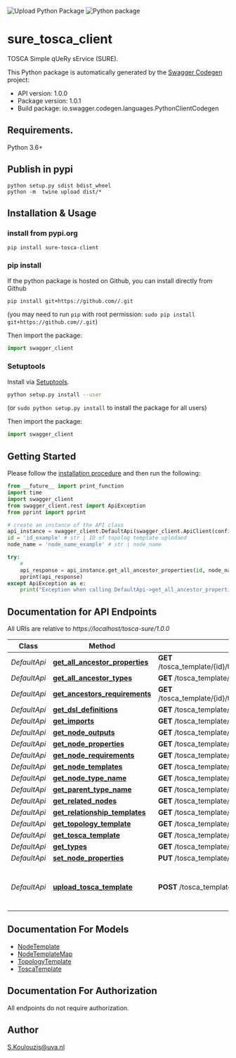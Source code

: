 ![Upload Python Package](https://github.com/qcdis-sdia/sdia-sure_tosca-client/workflows/Upload%20Python%20Package/badge.svg)
![Python package](https://github.com/qcdis-sdia/sdia-sure_tosca-client/workflows/Python%20package/badge.svg)
# sure_tosca_client
TOSCA Simple qUeRy sErvice (SURE). 

This Python package is automatically generated by the [Swagger Codegen](https://github.com/swagger-api/swagger-codegen) project:

- API version: 1.0.0
- Package version: 1.0.1
- Build package: io.swagger.codegen.languages.PythonClientCodegen

## Requirements.

Python 3.6+

## Publish in pypi
```
python setup.py sdist bdist_wheel
python -m  twine upload dist/*
```
## Installation & Usage
### install from pypi.org
```
pip install sure-tosca-client
```
### pip install

If the python package is hosted on Github, you can install directly from Github

```sh
pip install git+https://github.com//.git
```
(you may need to run `pip` with root permission: `sudo pip install git+https://github.com//.git`)

Then import the package:
```python
import swagger_client 
```

### Setuptools

Install via [Setuptools](http://pypi.python.org/pypi/setuptools).

```sh
python setup.py install --user
```
(or `sudo python setup.py install` to install the package for all users)

Then import the package:
```python
import swagger_client
```

## Getting Started

Please follow the [installation procedure](#installation--usage) and then run the following:

```python
from __future__ import print_function
import time
import swagger_client
from swagger_client.rest import ApiException
from pprint import pprint

# create an instance of the API class
api_instance = swagger_client.DefaultApi(swagger_client.ApiClient(configuration))
id = 'id_example' # str | ID of topolog template uplodaed
node_name = 'node_name_example' # str | node_name

try:
    # 
    api_response = api_instance.get_all_ancestor_properties(id, node_name)
    pprint(api_response)
except ApiException as e:
    print("Exception when calling DefaultApi->get_all_ancestor_properties: %s\n" % e)

```

## Documentation for API Endpoints

All URIs are relative to *https://localhost/tosca-sure/1.0.0*

Class | Method | HTTP request | Description
------------ | ------------- | ------------- | -------------
*DefaultApi* | [**get_all_ancestor_properties**](docs/DefaultApi.md#get_all_ancestor_properties) | **GET** /tosca_template/{id}/topology_template/node_templates/{node_name}/ancestors_properties | 
*DefaultApi* | [**get_all_ancestor_types**](docs/DefaultApi.md#get_all_ancestor_types) | **GET** /tosca_template/{id}/topology_template/node_templates/{node_name}/ancestors_types | 
*DefaultApi* | [**get_ancestors_requirements**](docs/DefaultApi.md#get_ancestors_requirements) | **GET** /tosca_template/{id}/topology_template/node_templates/{node_name}/ancestors_requirements | 
*DefaultApi* | [**get_dsl_definitions**](docs/DefaultApi.md#get_dsl_definitions) | **GET** /tosca_template/{id}/dsl_definitions | 
*DefaultApi* | [**get_imports**](docs/DefaultApi.md#get_imports) | **GET** /tosca_template/{id}/imports | 
*DefaultApi* | [**get_node_outputs**](docs/DefaultApi.md#get_node_outputs) | **GET** /tosca_template/{id}/topology_template/node_templates/{node_name}/outputs | 
*DefaultApi* | [**get_node_properties**](docs/DefaultApi.md#get_node_properties) | **GET** /tosca_template/{id}/topology_template/node_templates/{node_name}/properties | 
*DefaultApi* | [**get_node_requirements**](docs/DefaultApi.md#get_node_requirements) | **GET** /tosca_template/{id}/topology_template/node_templates/{node_name}/requirements | 
*DefaultApi* | [**get_node_templates**](docs/DefaultApi.md#get_node_templates) | **GET** /tosca_template/{id}/topology_template/node_templates | 
*DefaultApi* | [**get_node_type_name**](docs/DefaultApi.md#get_node_type_name) | **GET** /tosca_template/{id}/topology_template/node_templates/{node_name}/type_name | 
*DefaultApi* | [**get_parent_type_name**](docs/DefaultApi.md#get_parent_type_name) | **GET** /tosca_template/{id}/topology_template/node_templates/{node_name}/derived_from | 
*DefaultApi* | [**get_related_nodes**](docs/DefaultApi.md#get_related_nodes) | **GET** /tosca_template/{id}/topology_template/node_templates/{node_name}/related | 
*DefaultApi* | [**get_relationship_templates**](docs/DefaultApi.md#get_relationship_templates) | **GET** /tosca_template/{id}/relationship_templates | 
*DefaultApi* | [**get_topology_template**](docs/DefaultApi.md#get_topology_template) | **GET** /tosca_template/{id}/topology_template | 
*DefaultApi* | [**get_tosca_template**](docs/DefaultApi.md#get_tosca_template) | **GET** /tosca_template/{id} | 
*DefaultApi* | [**get_types**](docs/DefaultApi.md#get_types) | **GET** /tosca_template/{id}/types | 
*DefaultApi* | [**set_node_properties**](docs/DefaultApi.md#set_node_properties) | **PUT** /tosca_template/{id}/topology_template/node_templates/{node_name}/properties | 
*DefaultApi* | [**upload_tosca_template**](docs/DefaultApi.md#upload_tosca_template) | **POST** /tosca_template | upload a tosca template description file


## Documentation For Models

 - [NodeTemplate](docs/NodeTemplate.md)
 - [NodeTemplateMap](docs/NodeTemplateMap.md)
 - [TopologyTemplate](docs/TopologyTemplate.md)
 - [ToscaTemplate](docs/ToscaTemplate.md)


## Documentation For Authorization

 All endpoints do not require authorization.


## Author

S.Koulouzis@uva.nl

